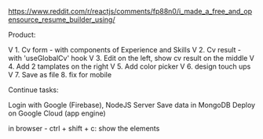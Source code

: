 https://www.reddit.com/r/reactjs/comments/fp88n0/i_made_a_free_and_opensource_resume_builder_using/

Product:

V 1. Cv form - with components of Experience and Skills
V 2. Cv result - with 'useGlobalCv' hook 
V 3. Edit on the left, show cv result on the middle
V 4. Add 2 tamplates on the right
V 5. Add color picker
V 6. design touch ups
V 7. Save as file
8. fix for mobile

Continue tasks:

Login with Google (Firebase),
NodeJS Server
Save data in MongoDB
Deploy on Google Cloud (app engine)


in browser - ctrl + shift + c:
show the elements